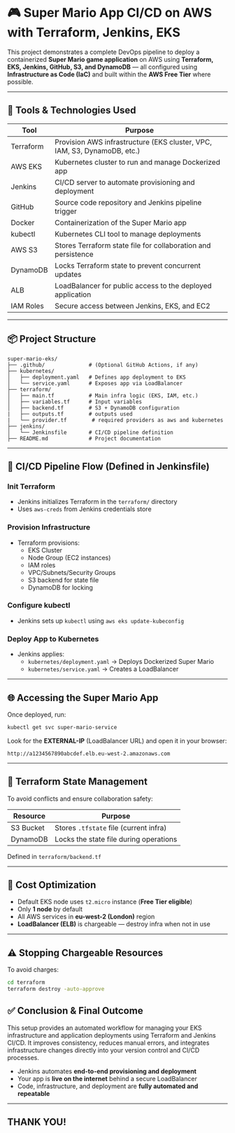 # 🎮 Super Mario App CI/CD on AWS with Terraform, Jenkins, EKS

This project demonstrates a complete DevOps pipeline to deploy a containerized **Super Mario game application** on AWS using **Terraform, EKS, Jenkins, GitHub, S3, and DynamoDB** — all configured using **Infrastructure as Code (IaC)** and built within the **AWS Free Tier** where possible.

---

## 🧰 Tools & Technologies Used

| Tool         | Purpose                                                                 |
|--------------|-------------------------------------------------------------------------|
| Terraform    | Provision AWS infrastructure (EKS cluster, VPC, IAM, S3, DynamoDB, etc.)|
| AWS EKS      | Kubernetes cluster to run and manage Dockerized app                    |
| Jenkins      | CI/CD server to automate provisioning and deployment                   |
| GitHub       | Source code repository and Jenkins pipeline trigger                    |
| Docker       | Containerization of the Super Mario app                                |
| kubectl      | Kubernetes CLI tool to manage deployments                              |
| AWS S3       | Stores Terraform state file for collaboration and persistence          |
| DynamoDB     | Locks Terraform state to prevent concurrent updates                    |
| ALB          | LoadBalancer for public access to the deployed application             |
| IAM Roles    | Secure access between Jenkins, EKS, and EC2                            |


---

## 📦 Project Structure

```
super-mario-eks/
├── .github/              # (Optional GitHub Actions, if any)
├── kubernetes/
│   ├── deployment.yaml   # Defines app deployment to EKS
│   └── service.yaml      # Exposes app via LoadBalancer
├── terraform/
│   ├── main.tf           # Main infra logic (EKS, IAM, etc.)
│   ├── variables.tf      # Input variables
│   ├── backend.tf        # S3 + DynamoDB configuration
|   ├── outputs.tf        # outputs used 
|   └── provider.tf        # required providers as aws and kubernetes
├── jenkins/              
│   └── Jenkinsfile       # CI/CD pipeline definition
├── README.md             # Project documentation
```

---

## 🚀 CI/CD Pipeline Flow (Defined in Jenkinsfile)

### Init Terraform
- Jenkins initializes Terraform in the `terraform/` directory
- Uses `aws-creds` from Jenkins credentials store

### Provision Infrastructure
- Terraform provisions:
  - EKS Cluster
  - Node Group (EC2 instances)
  - IAM roles
  - VPC/Subnets/Security Groups
  - S3 backend for state file
  - DynamoDB for locking

### Configure kubectl
- Jenkins sets up `kubectl` using `aws eks update-kubeconfig`

### Deploy App to Kubernetes
- Jenkins applies:
  - `kubernetes/deployment.yaml` → Deploys Dockerized Super Mario
  - `kubernetes/service.yaml` → Creates a LoadBalancer

---

## 🌐 Accessing the Super Mario App

Once deployed, run:

```bash
kubectl get svc super-mario-service
```

Look for the **EXTERNAL-IP** (LoadBalancer URL) and open it in your browser:

```
http://a1234567890abcdef.elb.eu-west-2.amazonaws.com
```

---

## 💾 Terraform State Management

To avoid conflicts and ensure collaboration safety:

| Resource     | Purpose                                  |
|--------------|-------------------------------------------|
| S3 Bucket    | Stores `.tfstate` file (current infra)    |
| DynamoDB     | Locks the state file during operations    |

Defined in `terraform/backend.tf`

---

## 💸 Cost Optimization

- Default EKS node uses `t2.micro` instance (**Free Tier eligible**)
- Only **1 node** by default
- All AWS services in **eu-west-2 (London)** region
- **LoadBalancer (ELB)** is chargeable — destroy infra when not in use

---

## ⚠️ Stopping Chargeable Resources

To avoid charges:

```bash
cd terraform
terraform destroy -auto-approve
```


## ✅ Conclusion & Final Outcome

This setup provides an automated workflow for managing your EKS infrastructure and application deployments using Terraform and Jenkins CI/CD. It improves consistency, reduces manual errors, and integrates infrastructure changes directly into your version control and CI/CD processes.

- Jenkins automates **end-to-end provisioning and deployment**
- Your app is **live on the internet** behind a secure LoadBalancer
- Code, infrastructure, and deployment are **fully automated and repeatable**


---

## THANK YOU!
